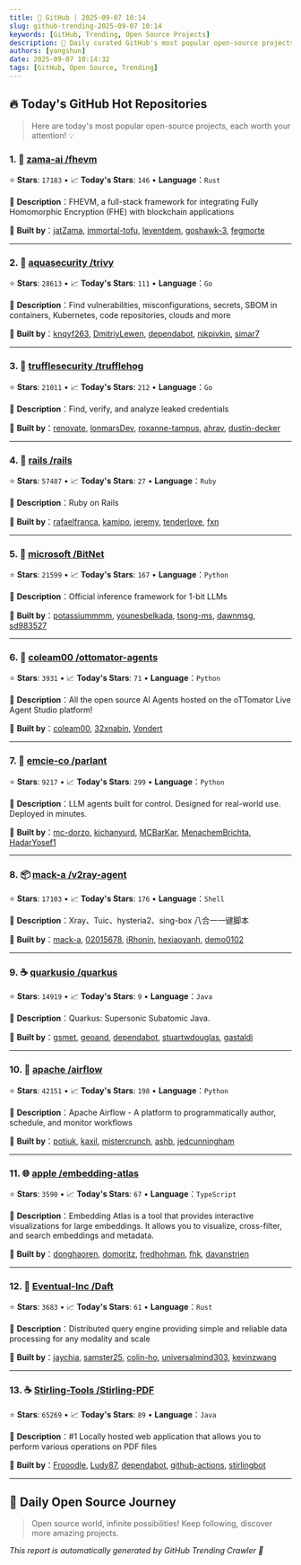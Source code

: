 ```yaml
---
title: 🚀 GitHub | 2025-09-07 10:14
slug: github-trending-2025-09-07 10:14
keywords: [GitHub, Trending, Open Source Projects]
description: 🌟 Daily curated GitHub's most popular open-source projects to help you stay on the pulse of technology!
authors: [yangshun]
date: 2025-09-07 10:14:32
tags: [GitHub, Open Source, Trending]
---
```


## 🔥 Today's GitHub Hot Repositories

> Here are today's most popular open-source projects, each worth your attention! 💡

### 1. 🦀 [zama-ai /fhevm](https://github.com/zama-ai/fhevm)

⭐ **Stars**: `17183`   •   📈 **Today's Stars**: `146`   •   **Language**：`Rust`

📝 **Description**：FHEVM, a full-stack framework for integrating Fully Homomorphic Encryption (FHE) with blockchain applications

🤝 **Built by**：[jatZama](https://github.com/jatZama), [immortal-tofu](https://github.com/immortal-tofu), [leventdem](https://github.com/leventdem), [goshawk-3](https://github.com/goshawk-3), [fegmorte](https://github.com/fegmorte)

---

### 2. 🚦 [aquasecurity /trivy](https://github.com/aquasecurity/trivy)

⭐ **Stars**: `28613`   •   📈 **Today's Stars**: `111`   •   **Language**：`Go`

📝 **Description**：Find vulnerabilities, misconfigurations, secrets, SBOM in containers, Kubernetes, code repositories, clouds and more

🤝 **Built by**：[knqyf263](https://github.com/knqyf263), [DmitriyLewen](https://github.com/DmitriyLewen), [dependabot](https://github.com/dependabot), [nikpivkin](https://github.com/nikpivkin), [simar7](https://github.com/simar7)

---

### 3. 🚦 [trufflesecurity /trufflehog](https://github.com/trufflesecurity/trufflehog)

⭐ **Stars**: `21011`   •   📈 **Today's Stars**: `212`   •   **Language**：`Go`

📝 **Description**：Find, verify, and analyze leaked credentials

🤝 **Built by**：[renovate](https://github.com/renovate), [lonmarsDev](https://github.com/lonmarsDev), [roxanne-tampus](https://github.com/roxanne-tampus), [ahrav](https://github.com/ahrav), [dustin-decker](https://github.com/dustin-decker)

---

### 4. 💎 [rails /rails](https://github.com/rails/rails)

⭐ **Stars**: `57487`   •   📈 **Today's Stars**: `27`   •   **Language**：`Ruby`

📝 **Description**：Ruby on Rails

🤝 **Built by**：[rafaelfranca](https://github.com/rafaelfranca), [kamipo](https://github.com/kamipo), [jeremy](https://github.com/jeremy), [tenderlove](https://github.com/tenderlove), [fxn](https://github.com/fxn)

---

### 5. 🐍 [microsoft /BitNet](https://github.com/microsoft/BitNet)

⭐ **Stars**: `21599`   •   📈 **Today's Stars**: `167`   •   **Language**：`Python`

📝 **Description**：Official inference framework for 1-bit LLMs

🤝 **Built by**：[potassiummmm](https://github.com/potassiummmm), [younesbelkada](https://github.com/younesbelkada), [tsong-ms](https://github.com/tsong-ms), [dawnmsg](https://github.com/dawnmsg), [sd983527](https://github.com/sd983527)

---

### 6. 🐍 [coleam00 /ottomator-agents](https://github.com/coleam00/ottomator-agents)

⭐ **Stars**: `3931`   •   📈 **Today's Stars**: `71`   •   **Language**：`Python`

📝 **Description**：All the open source AI Agents hosted on the oTTomator Live Agent Studio platform!

🤝 **Built by**：[coleam00](https://github.com/coleam00), [32xnabin](https://github.com/32xnabin), [Vondert](https://github.com/Vondert)

---

### 7. 🐍 [emcie-co /parlant](https://github.com/emcie-co/parlant)

⭐ **Stars**: `9217`   •   📈 **Today's Stars**: `299`   •   **Language**：`Python`

📝 **Description**：LLM agents built for control. Designed for real-world use. Deployed in minutes.

🤝 **Built by**：[mc-dorzo](https://github.com/mc-dorzo), [kichanyurd](https://github.com/kichanyurd), [MCBarKar](https://github.com/MCBarKar), [MenachemBrichta](https://github.com/MenachemBrichta), [HadarYosef1](https://github.com/HadarYosef1)

---

### 8. 📦 [mack-a /v2ray-agent](https://github.com/mack-a/v2ray-agent)

⭐ **Stars**: `17103`   •   📈 **Today's Stars**: `176`   •   **Language**：`Shell`

📝 **Description**：Xray、Tuic、hysteria2、sing-box 八合一一键脚本

🤝 **Built by**：[mack-a](https://github.com/mack-a), [02015678](https://github.com/02015678), [iRhonin](https://github.com/iRhonin), [hexiaoyanh](https://github.com/hexiaoyanh), [demo0102](https://github.com/demo0102)

---

### 9. ☕ [quarkusio /quarkus](https://github.com/quarkusio/quarkus)

⭐ **Stars**: `14919`   •   📈 **Today's Stars**: `9`   •   **Language**：`Java`

📝 **Description**：Quarkus: Supersonic Subatomic Java.

🤝 **Built by**：[gsmet](https://github.com/gsmet), [geoand](https://github.com/geoand), [dependabot](https://github.com/dependabot), [stuartwdouglas](https://github.com/stuartwdouglas), [gastaldi](https://github.com/gastaldi)

---

### 10. 🐍 [apache /airflow](https://github.com/apache/airflow)

⭐ **Stars**: `42151`   •   📈 **Today's Stars**: `198`   •   **Language**：`Python`

📝 **Description**：Apache Airflow - A platform to programmatically author, schedule, and monitor workflows

🤝 **Built by**：[potiuk](https://github.com/potiuk), [kaxil](https://github.com/kaxil), [mistercrunch](https://github.com/mistercrunch), [ashb](https://github.com/ashb), [jedcunningham](https://github.com/jedcunningham)

---

### 11. 🌐 [apple /embedding-atlas](https://github.com/apple/embedding-atlas)

⭐ **Stars**: `3590`   •   📈 **Today's Stars**: `67`   •   **Language**：`TypeScript`

📝 **Description**：Embedding Atlas is a tool that provides interactive visualizations for large embeddings. It allows you to visualize, cross-filter, and search embeddings and metadata.

🤝 **Built by**：[donghaoren](https://github.com/donghaoren), [domoritz](https://github.com/domoritz), [fredhohman](https://github.com/fredhohman), [fhk](https://github.com/fhk), [davanstrien](https://github.com/davanstrien)

---

### 12. 🦀 [Eventual-Inc /Daft](https://github.com/Eventual-Inc/Daft)

⭐ **Stars**: `3683`   •   📈 **Today's Stars**: `61`   •   **Language**：`Rust`

📝 **Description**：Distributed query engine providing simple and reliable data processing for any modality and scale

🤝 **Built by**：[jaychia](https://github.com/jaychia), [samster25](https://github.com/samster25), [colin-ho](https://github.com/colin-ho), [universalmind303](https://github.com/universalmind303), [kevinzwang](https://github.com/kevinzwang)

---

### 13. ☕ [Stirling-Tools /Stirling-PDF](https://github.com/Stirling-Tools/Stirling-PDF)

⭐ **Stars**: `65269`   •   📈 **Today's Stars**: `89`   •   **Language**：`Java`

📝 **Description**：#1 Locally hosted web application that allows you to perform various operations on PDF files

🤝 **Built by**：[Frooodle](https://github.com/Frooodle), [Ludy87](https://github.com/Ludy87), [dependabot](https://github.com/dependabot), [github-actions](https://github.com/github-actions), [stirlingbot](https://github.com/stirlingbot)

---

## 🌈 Daily Open Source Journey

> Open source world, infinite possibilities! Keep following, discover more amazing projects.

*This report is automatically generated by GitHub Trending Crawler 🤖*
